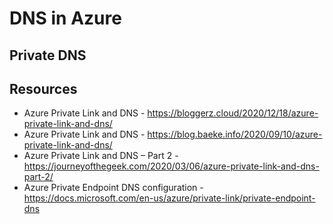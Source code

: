 # DNS in Azure

## Private DNS

## Resources

* Azure Private Link and DNS - https://bloggerz.cloud/2020/12/18/azure-private-link-and-dns/
* Azure Private Link and DNS - https://blog.baeke.info/2020/09/10/azure-private-link-and-dns/
* Azure Private Link and DNS – Part 2 - https://journeyofthegeek.com/2020/03/06/azure-private-link-and-dns-part-2/
* Azure Private Endpoint DNS configuration - https://docs.microsoft.com/en-us/azure/private-link/private-endpoint-dns
